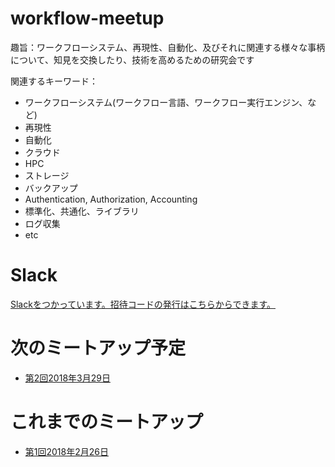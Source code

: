 # workflow-meetup

趣旨：ワークフローシステム、再現性、自動化、及びそれに関連する様々な事柄について、知見を交換したり、技術を高めるための研究会です

関連するキーワード：
* ワークフローシステム(ワークフロー言語、ワークフロー実行エンジン、など)
* 再現性
* 自動化
* クラウド
* HPC
* ストレージ
* バックアップ
* Authentication, Authorization, Accounting
* 標準化、共通化、ライブラリ
* ログ収集
* etc

# Slack

[Slackをつかっています。招待コードの発行はこちらからできます。](https://obf-jp-slackin.herokuapp.com/)


# 次のミートアップ予定

* [第2回2018年3月29日](https://github.com/manabuishii/workflow-meetup/wiki/20180329)

# これまでのミートアップ

* [第1回2018年2月26日](https://github.com/manabuishii/workflow-meetup/wiki/20180226)

